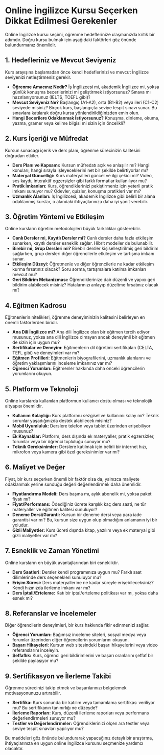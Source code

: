 # Online İngilizce Kursu Seçerken Dikkat Edilmesi Gerekenler

Online İngilizce kursu seçimi, öğrenme hedeflerinize ulaşmanızda kritik bir adımdır. Doğru kursu bulmak için aşağıdaki faktörleri göz önünde bulundurmanız önemlidir.

## 1. Hedefleriniz ve Mevcut Seviyeniz

Kurs arayışına başlamadan önce kendi hedeflerinizi ve mevcut İngilizce seviyenizi netleştirmeniz gerekir.

- **Öğrenme Amacınız Nedir?** İş İngilizcesi mi, akademik İngilizce mi, yoksa günlük konuşma becerilerinizi mi geliştirmek istiyorsunuz? Sınava mı hazırlanıyorsunuz (IELTS, TOEFL gibi)?
- **Mevcut Seviyeniz Ne?** Başlangıç (A1-A2), orta (B1-B2) veya ileri (C1-C2) seviyede misiniz? Birçok kurs, başlangıçta seviye tespit sınavı sunar. Bu sınavlara katılarak doğru kursa yönlendirildiğinizden emin olun.
- **Hangi Becerilere Odaklanmak İstiyorsunuz?** Konuşma, dinleme, okuma, yazma, gramer veya kelime bilgisi mi sizin için öncelikli?

## 2. Kurs İçeriği ve Müfredat

Kursun sunacağı içerik ve ders planı, öğrenme sürecinizin kalitesini doğrudan etkiler.

- **Ders Planı ve Kapsamı:** Kursun müfredatı açık ve anlaşılır mı? Hangi konuları, hangi sırayla işleyeceklerini net bir şekilde belirtiyorlar mı?
- **Materyal Güncelliği:** Kurs materyalleri güncel ve ilgi çekici mi? Video, ses kaydı, interaktif egzersizler gibi farklı formatlar kullanılıyor mu?
- **Pratik İmkanları:** Kurs, öğrendiklerinizi pekiştirmeniz için yeterli pratik imkanı sunuyor mu? Ödevler, quizler, konuşma pratikleri var mı?
- **Uzmanlık Alanları:** İş İngilizcesi, akademik İngilizce gibi belirli bir alana odaklanmış kurslar, o alandaki ihtiyaçlarınıza daha iyi yanıt verebilir.

## 3. Öğretim Yöntemi ve Etkileşim

Online kursların öğretim metodolojileri büyük farklılıklar gösterebilir.

- **Canlı Dersler mi, Kayıtlı Dersler mi?** Canlı dersler daha fazla etkileşim sunarken, kayıtlı dersler esneklik sağlar. Hibrit modeller de bulunabilir.
- **Birebir mi, Grup Dersleri mi?** Birebir dersler kişiselleştirilmiş geri bildirim sağlarken, grup dersleri diğer öğrencilerle etkileşim ve tartışma imkanı sunar.
- **Etkileşim Düzeyi:** Öğretmenle ve diğer öğrencilerle ne kadar etkileşim kurma fırsatınız olacak? Soru sorma, tartışmalara katılma imkanları mevcut mu?
- **Geri Bildirim Mekanizması:** Öğrendiklerinize dair düzenli ve yapıcı geri bildirim alabilecek misiniz? Hatalarınızı anlayıp düzeltme fırsatınız olacak mı?

## 4. Eğitmen Kadrosu

Eğitmenlerin nitelikleri, öğrenme deneyiminizin kalitesini belirleyen en önemli faktörlerden biridir.

- **Ana Dili İngilizce mi?** Ana dili İngilizce olan bir eğitmen tercih ediyor musunuz, yoksa ana dili İngilizce olmayan ancak deneyimli bir eğitmen de sizin için uygun mu?
- **Sertifikalar ve Deneyim:** Eğitmenlerin dil öğretimi sertifikaları (CELTA, TEFL gibi) ve deneyimleri var mı?
- **Eğitmen Profilleri:** Eğitmenlerin biyografilerini, uzmanlık alanlarını ve öğretim yaklaşımlarını inceleme imkanınız var mı?
- **Öğrenci Yorumları:** Eğitmenler hakkında daha önceki öğrencilerin yorumlarını okuyun.

## 5. Platform ve Teknoloji

Online kurslarda kullanılan platformun kullanıcı dostu olması ve teknolojik altyapısı önemlidir.

- **Kullanım Kolaylığı:** Kurs platformu sezgisel ve kullanımı kolay mı? Teknik sorunlar yaşadığınızda destek alabilecek misiniz?
- **Mobil Uyumluluk:** Derslere telefon veya tablet üzerinden erişebiliyor musunuz?
- **Ek Kaynaklar:** Platform, ders dışında ek materyaller, pratik egzersizler, forumlar veya bir öğrenci topluluğu sunuyor mu?
- **Teknik Gereksinimler:** Derslere katılmak için belirli bir internet hızı, mikrofon veya kamera gibi özel gereksinimler var mı?

## 6. Maliyet ve Değer

Fiyat, bir kurs seçerken önemli bir faktör olsa da, yalnızca maliyete odaklanmak yerine sunduğu değeri değerlendirmek daha önemlidir.

- **Fiyatlandırma Modeli:** Ders başına mı, aylık abonelik mi, yoksa paket fiyatı mı?
- **Fiyat/Performans:** Ödediğiniz ücrete karşılık kaç ders saati, ne tür materyaller ve eğitmen kalitesi sunuluyor?
- **Deneme Dersi/Garanti:** Kursun bir deneme dersi veya para iade garantisi var mı? Bu, kursun size uygun olup olmadığını anlamanın iyi bir yoludur.
- **Gizli Maliyetler:** Kurs ücreti dışında kitap, yazılım veya ek materyal gibi gizli maliyetler var mı?

## 7. Esneklik ve Zaman Yönetimi

Online kursların en büyük avantajlarından biri esnekliktir.

- **Ders Saatleri:** Dersler kendi programınıza uygun mu? Farklı saat dilimlerinde ders seçenekleri sunuluyor mu?
- **Erişim Süresi:** Ders materyallerine ne kadar süreyle erişebileceksiniz? Kendi hızınızda ilerleme imkanı var mı?
- **Ders İptali/Erteleme:** Katı bir iptal/erteleme politikası var mı, yoksa daha esnek mi?

## 8. Referanslar ve İncelemeler

Diğer öğrencilerin deneyimleri, bir kurs hakkında fikir edinmenizi sağlar.

- **Öğrenci Yorumları:** Bağımsız inceleme siteleri, sosyal medya veya forumlar üzerinden diğer öğrencilerin yorumlarını okuyun.
- **Başarı Hikayeleri:** Kursun web sitesindeki başarı hikayelerini veya video referanslarını inceleyin.
- **Şeffaflık:** Kurs, öğrenci geri bildirimlerini ve başarı oranlarını şeffaf bir şekilde paylaşıyor mu?

## 9. Sertifikasyon ve İlerleme Takibi

Öğrenme sürecinizi takip etmek ve başarılarınızı belgelemek motivasyonunuzu artırabilir.

- **Sertifika:** Kurs sonunda bir katılım veya tamamlama sertifikası veriliyor mu? Bu sertifikanın tanınırlığı ne düzeyde?
- **İlerleme Raporları:** Kurs, düzenli ilerleme raporları veya performans değerlendirmeleri sunuyor mu?
- **Testler ve Değerlendirmeler:** Öğrendiklerinizi ölçen ara testler veya seviye tespit sınavları yapılıyor mu?

Bu maddeleri göz önünde bulundurarak yapacağınız detaylı bir araştırma, ihtiyaçlarınıza en uygun online İngilizce kursunu seçmenize yardımcı olacaktır.